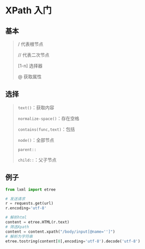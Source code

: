 <!--
title: XPath
sort:
-->

# XPath 入门

## 基本

> / 代表根节点
>
> // 代表二次节点
>
> [1-n] 选择器
>
> @ 获取属性

## 选择

> `text()`：获取内容
>
> `normalize-space()`：存在空格
>
> `contains(func,text)`：包括
>
> `node()`：全部节点
>
> `parent::`
>
> `child::`：父子节点

## 例子

```python
from lxml import etree

# 发送请求
r = requests.get(url)
r.encoding='utf-8'

# 解析html
content = etree.HTML(r.text)
# 筛选Xpath
content = content.xpath("/body/input[@name='']")
# 解析为字符串
etree.tostring(content[0],encoding='utf-8').decode('utf-8')
```
